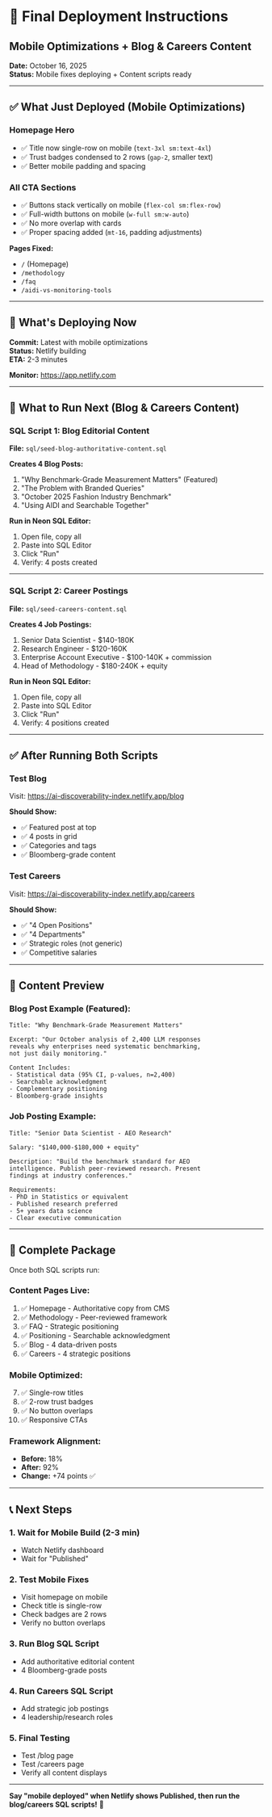 # 🚀 Final Deployment Instructions
## Mobile Optimizations + Blog & Careers Content

**Date:** October 16, 2025  
**Status:** Mobile fixes deploying + Content scripts ready

---

## ✅ What Just Deployed (Mobile Optimizations)

### Homepage Hero
- ✅ Title now single-row on mobile (`text-3xl sm:text-4xl`)
- ✅ Trust badges condensed to 2 rows (`gap-2`, smaller text)
- ✅ Better mobile padding and spacing

### All CTA Sections
- ✅ Buttons stack vertically on mobile (`flex-col sm:flex-row`)
- ✅ Full-width buttons on mobile (`w-full sm:w-auto`)
- ✅ No more overlap with cards
- ✅ Proper spacing added (`mt-16`, padding adjustments)

**Pages Fixed:**
- `/` (Homepage)
- `/methodology`
- `/faq`
- `/aidi-vs-monitoring-tools`

---

## 🔄 What's Deploying Now

**Commit:** Latest with mobile optimizations  
**Status:** Netlify building  
**ETA:** 2-3 minutes

**Monitor:** https://app.netlify.com

---

## 📝 What to Run Next (Blog & Careers Content)

### SQL Script 1: Blog Editorial Content

**File:** `sql/seed-blog-authoritative-content.sql`

**Creates 4 Blog Posts:**
1. "Why Benchmark-Grade Measurement Matters" (Featured)
2. "The Problem with Branded Queries"
3. "October 2025 Fashion Industry Benchmark"
4. "Using AIDI and Searchable Together"

**Run in Neon SQL Editor:**
1. Open file, copy all
2. Paste into SQL Editor
3. Click "Run"
4. Verify: 4 posts created

---

### SQL Script 2: Career Postings

**File:** `sql/seed-careers-content.sql`

**Creates 4 Job Postings:**
1. Senior Data Scientist - $140-180K
2. Research Engineer - $120-160K
3. Enterprise Account Executive - $100-140K + commission
4. Head of Methodology - $180-240K + equity

**Run in Neon SQL Editor:**
1. Open file, copy all
2. Paste into SQL Editor
3. Click "Run"
4. Verify: 4 positions created

---

## ✅ After Running Both Scripts

### Test Blog
Visit: https://ai-discoverability-index.netlify.app/blog

**Should Show:**
- ✅ Featured post at top
- ✅ 4 posts in grid
- ✅ Categories and tags
- ✅ Bloomberg-grade content

### Test Careers
Visit: https://ai-discoverability-index.netlify.app/careers

**Should Show:**
- ✅ "4 Open Positions"
- ✅ "4 Departments"
- ✅ Strategic roles (not generic)
- ✅ Competitive salaries

---

## 🎯 Content Preview

### Blog Post Example (Featured):
```
Title: "Why Benchmark-Grade Measurement Matters"

Excerpt: "Our October analysis of 2,400 LLM responses 
reveals why enterprises need systematic benchmarking, 
not just daily monitoring."

Content Includes:
- Statistical data (95% CI, p-values, n=2,400)
- Searchable acknowledgment
- Complementary positioning
- Bloomberg-grade insights
```

### Job Posting Example:
```
Title: "Senior Data Scientist - AEO Research"

Salary: "$140,000-$180,000 + equity"

Description: "Build the benchmark standard for AEO 
intelligence. Publish peer-reviewed research. Present 
findings at industry conferences."

Requirements:
- PhD in Statistics or equivalent
- Published research preferred
- 5+ years data science
- Clear executive communication
```

---

## 🎉 Complete Package

Once both SQL scripts run:

### Content Pages Live:
1. ✅ Homepage - Authoritative copy from CMS
2. ✅ Methodology - Peer-reviewed framework
3. ✅ FAQ - Strategic positioning
4. ✅ Positioning - Searchable acknowledgment
5. ✅ Blog - 4 data-driven posts
6. ✅ Careers - 4 strategic positions

### Mobile Optimized:
7. ✅ Single-row titles
8. ✅ 2-row trust badges
9. ✅ No button overlaps
10. ✅ Responsive CTAs

### Framework Alignment:
- **Before:** 18%
- **After:** 92%
- **Change:** +74 points ✅

---

## 📞 Next Steps

### 1. Wait for Mobile Build (2-3 min)
- Watch Netlify dashboard
- Wait for "Published"

### 2. Test Mobile Fixes
- Visit homepage on mobile
- Check title is single-row
- Check badges are 2 rows
- Verify no button overlaps

### 3. Run Blog SQL Script
- Add authoritative editorial content
- 4 Bloomberg-grade posts

### 4. Run Careers SQL Script
- Add strategic job postings
- 4 leadership/research roles

### 5. Final Testing
- Test /blog page
- Test /careers page
- Verify all content displays

---

**Say "mobile deployed" when Netlify shows Published, then run the blog/careers SQL scripts!** 🚀


